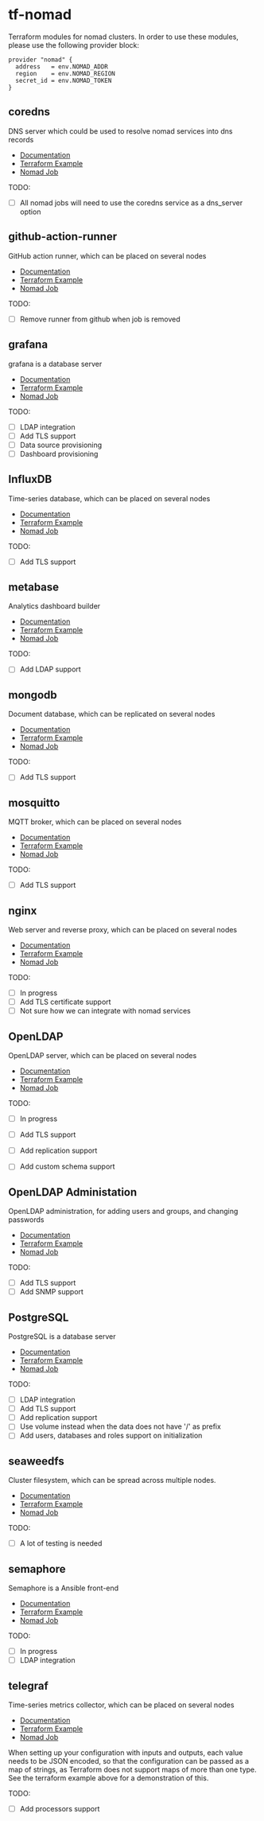 # tf-nomad

Terraform modules for nomad clusters. In order to use these modules, please use
the following provider block:

```hcl
provider "nomad" {
  address   = env.NOMAD_ADDR
  region    = env.NOMAD_REGION
  secret_id = env.NOMAD_TOKEN
}
```

## coredns

DNS server which could be used to resolve nomad services into dns records

* [Documentation](https://coredns.io/)
* [Terraform Example](_examples/coredns.tf)
* [Nomad Job](coredns/nomad/coredns.hcl)

TODO:

* [ ] All nomad jobs will need to use the coredns service as a dns_server option

## github-action-runner

GitHub action runner, which can be placed on several nodes

* [Documentation](https://docs.github.com/en/actions/hosting-your-own-runners/about-self-hosted-runners)
* [Terraform Example](_examples/github-action-runner.tf)
* [Nomad Job](github-action-runner/nomad/github-action-runner.hcl)

TODO:

* [ ] Remove runner from github when job is removed

## grafana

grafana is a database server

* [Documentation](https://grafana.com/docs/grafana/latest/)
* [Terraform Example](_examples/grafana.tf)
* [Nomad Job](grafana/nomad/grafana.hcl)

TODO:

* [ ] LDAP integration
* [ ] Add TLS support
* [ ] Data source provisioning
* [ ] Dashboard provisioning

## InfluxDB

Time-series database, which can be placed on several nodes

* [Documentation](https://docs.influxdata.com/influxdb/v2/)
* [Terraform Example](_examples/influxdb.tf)
* [Nomad Job](influxdb/nomad/influxdb.hcl)

TODO:

* [ ] Add TLS support

## metabase

Analytics dashboard builder

* [Documentation](https://www.metabase.com/product/starter)
* [Terraform Example](_examples/metabase.tf)
* [Nomad Job](metabase/nomad/metabase.hcl)

TODO:

* [ ] Add LDAP support

## mongodb

Document database, which can be replicated on several nodes

* [Documentation](https://www.mongodb.com/docs/manual/)
* [Terraform Example](_examples/mongodb.tf)
* [Nomad Job](mongodb/nomad/mongodb.hcl)

TODO:

* [ ] Add TLS support

## mosquitto

MQTT broker, which can be placed on several nodes

* [Documentation](https://mosquitto.org/)
* [Terraform Example](_examples/mosquitto.tf)
* [Nomad Job](mosquitto/nomad/mosquitto.hcl)

TODO:

* [ ] Add TLS support

## nginx

Web server and reverse proxy, which can be placed on several nodes

* [Documentation](https://nginx.org/en/)
* [Terraform Example](_examples/nginx.tf)
* [Nomad Job](nginx/nomad/nginx.hcl)

TODO:

* [ ] In progress
* [ ] Add TLS certificate support
* [ ] Not sure how we can integrate with nomad services

## OpenLDAP

OpenLDAP server, which can be placed on several nodes

* [Documentation](https://www.openldap.org/)
* [Terraform Example](_examples/openldap.tf)
* [Nomad Job](openldap/nomad/openldap.hcl)

TODO:

* [ ] In progress
* [ ] Add TLS support
* [ ] Add replication support 
* [ ] Add custom schema support


## OpenLDAP Administation

OpenLDAP administration, for adding users and groups, and changing
passwords

* [Documentation](https://github.com/wheelybird/ldap-user-manager)
* [Terraform Example](_examples/openldap-admin.tf)
* [Nomad Job](postgresql/openldap-admin/openldap-admin.hcl)

TODO:

* [ ] Add TLS support
* [ ] Add SNMP support

## PostgreSQL

PostgreSQL is a database server

* [Documentation](https://www.postgresql.org/)
* [Terraform Example](_examples/postgresql.tf)
* [Nomad Job](postgresql/nomad/postgresql.hcl)

TODO:

* [ ] LDAP integration
* [ ] Add TLS support
* [ ] Add replication support
* [ ] Use volume instead when the data does not have '/' as prefix
* [ ] Add users, databases and roles support on initialization

## seaweedfs

Cluster filesystem, which can be spread across multiple nodes.

* [Documentation](https://github.com/seaweedfs/seaweedfs)
* [Terraform Example](_examples/seaweedfs.tf)
* [Nomad Job](seaweedfs/nomad/seaweedfs.hcl)

TODO:

* [ ] A lot of testing is needed

## semaphore

Semaphore is a Ansible front-end

* [Documentation](https://www.semui.co/)
* [Terraform Example](_examples/semaphore.tf)
* [Nomad Job](semaphore/nomad/semaphore.hcl)

TODO:

* [ ] In progress
* [ ] LDAP integration

## telegraf

Time-series metrics collector, which can be placed on several nodes

* [Documentation](https://docs.influxdata.com/telegraf/v1/)
* [Terraform Example](_examples/telegraf.tf)
* [Nomad Job](telegraf/nomad/telegraf.hcl)

When setting up your configuration with inputs and outputs, each value needs
to be JSON encoded, so that the configuration can be passed as a map of strings,
as Terraform does not support maps of more than one type. See the terraform
example above for a demonstration of this.

TODO:

* [ ] Add processors support
